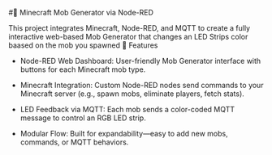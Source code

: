 #🧱 Minecraft Mob Generator via Node-RED

This project integrates Minecraft, Node-RED, and MQTT to create a fully interactive web-based Mob Generator that changes an LED Strips color baased on the mob you spawned
🚀 Features

- Node-RED Web Dashboard: User-friendly Mob Generator interface with buttons for each Minecraft mob type.
 
- Minecraft Integration: Custom Node-RED nodes send commands to your Minecraft server (e.g., spawn mobs, eliminate players, fetch stats).

- LED Feedback via MQTT: Each mob sends a color-coded MQTT message to control an RGB LED strip.
 
- Modular Flow: Built for expandability—easy to add new mobs, commands, or MQTT behaviors.
